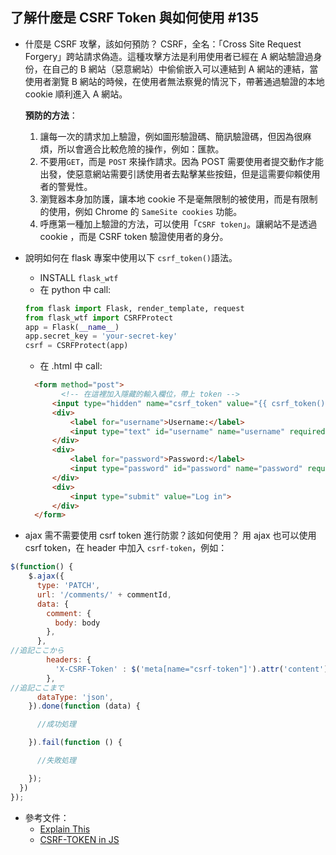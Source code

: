 ## 了解什麼是 CSRF Token 與如何使用 #135
- 什麼是 CSRF 攻擊，該如何預防？
CSRF，全名：「Cross Site Request Forgery」跨站請求偽造。這種攻擊方法是利用使用者已經在 A 網站驗證過身份，在自己的 B 網站（惡意網站）中偷偷嵌入可以連結到 A 網站的連結，當使用者瀏覽 B 網站的時候，在使用者無法察覺的情況下，帶著通過驗證的本地 cookie 順利進入 A 網站。

    **預防的方法**：
    1. 讓每一次的請求加上驗證，例如圖形驗證碼、簡訊驗證碼，但因為很麻煩，所以會適合比較危險的操作，例如：匯款。
    2. 不要用`GET`，而是 `POST` 來操作請求。因為 POST 需要使用者提交動作才能出發，使惡意網站需要引誘使用者去點擊某些按鈕，但是這需要仰賴使用者的警覺性。
    3. 瀏覽器本身加防護，讓本地 cookie 不是毫無限制的被使用，而是有限制的使用，例如 Chrome 的 `SameSite cookies` 功能。
    4. 呼應第一種加上驗證的方法，可以使用「`CSRF token`」。讓網站不是透過 cookie ，而是 CSRF token 驗證使用者的身分。

- 說明如何在 flask 專案中使用以下 `csrf_token()`語法。
    - INSTALL `flask_wtf`
    - 在 python 中 call:
    ```python
    from flask import Flask, render_template, request 
    from flask_wtf import CSRFProtect 
    app = Flask(__name__)
    app.secret_key = 'your-secret-key'
    csrf = CSRFProtect(app) 
    ```
    - 在 .html 中 call:
    ```html
      <form method="post">
            <!-- 在這裡加入隱藏的輸入欄位，帶上 token --> 
          <input type="hidden" name="csrf_token" value="{{ csrf_token() }}" />
          <div>
              <label for="username">Username:</label>
              <input type="text" id="username" name="username" required>
          </div>
          <div>
              <label for="password">Password:</label>
              <input type="password" id="password" name="password" required>
          </div>
          <div>
              <input type="submit" value="Log in">
          </div>
      </form>
    ```


- ajax 需不需要使用 csrf token 進行防禦？該如何使用？
用 ajax 也可以使用 csrf token，在 header 中加入 `csrf-token`，例如：
```javascript
$(function() {
    $.ajax({
      type: 'PATCH',
      url: '/comments/' + commentId,
      data: {
        comment: {
          body: body
        },
      },
//追記ここから
        headers: {
          'X-CSRF-Token' : $('meta[name="csrf-token"]').attr('content')
        },
//追記ここまで
      dataType: 'json',
    }).done(function (data) {

      //成功処理

    }).fail(function () {

      //失敗処理

    });
  })
});

```
- 參考文件：
    - [Explain This](https://www.explainthis.io/zh-hant/swe/what-is-csrf)
    - [CSRF-TOKEN in JS](https://qiita.com/nindendon/items/7a443e32b0e24c5bcf31)


